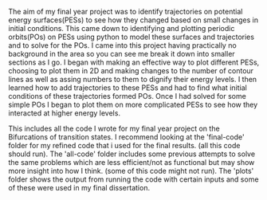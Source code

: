 The aim of my final year project was to identify trajectories on potential energy surfaces(PESs) to see how they changed based on small changes in initial conditions. This came down to identifying and plotting periodic orbits(POs) on PESs using python to model these surfaces and trajectories and to solve for the POs. I came into this project having practically no background in the area so you can see me break it down into smaller sections as I go. I began with making an effective way to plot different PESs, choosing to plot them in 2D and making changes to the number of contour lines as well as assing numbers to them to dignify their energy levels. I then learned how to add trajectories to these PESs and had to find what initial conditions of these trajectories formed POs. Once I had solved for some simple POs I began to plot them on more complicated PESs to see how they interacted at higher energy levels.

This includes all the code I wrote for my final year project on the Bifurcations of transition states.
I recommend looking at the 'final-code' folder for my refined code that i used for the final results. (all this code should run).
The 'all-code' folder includes some previous attempts to solve the same problems which are less efficient/not as functional but may show more insight into how I think. (some of this code might not run).
The 'plots' folder shows the output from running the code with certain inputs and some of these were used in my final dissertation.
